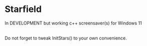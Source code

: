 # Starfield
In DEVELOPMENT but working c++ screensaver(s) for Windows 11<br><br>

Do not forget to tweak InitStars() to your own convenience.